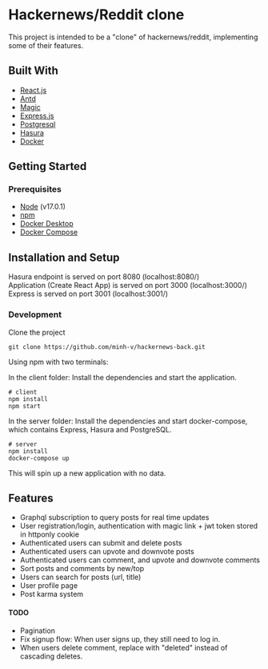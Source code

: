 # Hackernews/Reddit clone
This project is intended to be a "clone" of hackernews/reddit, implementing some of their features.

## Built With

- [React.js](https://reactjs.org/)
- [Antd](https://ant.design/)
- [Magic](https://magic.link/)
- [Express.js](https://expressjs.com/)
- [Postgresql](https://www.postgresql.org/)
- [Hasura](https://hasura.io/)
- [Docker](https://www.docker.com/)

## Getting Started
### Prerequisites

- [Node](https://nodejs.org/en/) (v17.0.1)
- [npm](https://www.npmjs.com/get-npm)
- [Docker Desktop](https://docs.docker.com/get-docker/)
- [Docker Compose](https://docs.docker.com/compose/install/)
 <!-- or [yarn](https://classic.yarnpkg.com/en/docs/install) -->
## Installation and Setup

Hasura endpoint is served on port 8080 (localhost:8080/)  
Application (Create React App) is served on port 3000 (localhost:3000/)  
Express is served on port 3001 (localhost:3001/)  

### Development

Clone the project
```
git clone https://github.com/minh-v/hackernews-back.git
```
Using npm with two terminals:

In the client folder:
Install the dependencies and start the application.
```
# client
npm install
npm start
```

In the server folder:
Install the dependencies and start docker-compose, which contains Express, Hasura and PostgreSQL.
```
# server
npm install
docker-compose up
```

This will spin up a new application with no data.

## Features
- Graphql subscription to query posts for real time updates
- User registration/login, authentication with magic link + jwt token stored in httponly cookie
- Authenticated users can submit and delete posts
- Authenticated users can upvote and downvote posts
- Authenticated users can comment, and upvote and downvote comments
- Sort posts and comments by new/top
- Users can search for posts (url, title)
- User profile page
- Post karma system

#### TODO

- Pagination
- Fix signup flow: When user signs up, they still need to log in.
- When users delete comment, replace with "deleted" instead of cascading deletes.